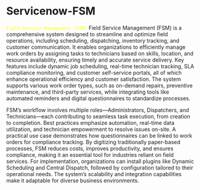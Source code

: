 # Servicenow-FSM

<code style="color : yellow">Field Service Management (FSM)</code>
Field Service Management (FSM) is a comprehensive system designed to streamline and optimize field operations, including scheduling, dispatching, inventory tracking, and customer communication. It enables organizations to efficiently manage work orders by assigning tasks to technicians based on skills, location, and resource availability, ensuring timely and accurate service delivery. Key features include dynamic job scheduling, real-time technician tracking, SLA compliance monitoring, and customer self-service portals, all of which enhance operational efficiency and customer satisfaction. The system supports various work order types, such as on-demand repairs, preventive maintenance, and third-party services, while integrating tools like automated reminders and digital questionnaires to standardize processes.

FSM’s workflow involves multiple roles—Administrators, Dispatchers, and Technicians—each contributing to seamless task execution, from creation to completion. Best practices emphasize automation, real-time data utilization, and technician empowerment to resolve issues on-site. A practical use case demonstrates how questionnaires can be linked to work orders for compliance tracking. By digitizing traditionally paper-based processes, FSM reduces costs, improves productivity, and ensures compliance, making it an essential tool for industries reliant on field services. For implementation, organizations can install plugins like Dynamic Scheduling and Central Dispatch, followed by configuration tailored to their operational needs. The system’s scalability and integration capabilities make it adaptable for diverse business environments.
